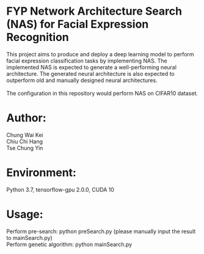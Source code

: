 # FYP Network Architecture Search (NAS) for Facial Expression Recognition 
This project aims to produce and deploy a deep learning model to perform facial
expression classification tasks by implementing NAS. The implemented NAS is
expected to generate a well-performing neural architecture. The generated neural
architecture is also expected to outperform old and manually designed neural
architectures.
<br/><br/>
The configuration in this repository would perform NAS on CIFAR10 dataset.
# Author:
Chung Wai Kei<br/>
Chiu Chi Hang<br/>
Tse Chung Yin<br/>
# Environment:
Python 3.7, tensorflow-gpu 2.0.0, CUDA 10<br/>
# Usage:
Perform pre-search: python preSearch.py (please manually input the result to mainSearch.py)<br/>
Perform genetic algorithm: python mainSearch.py<br/>
